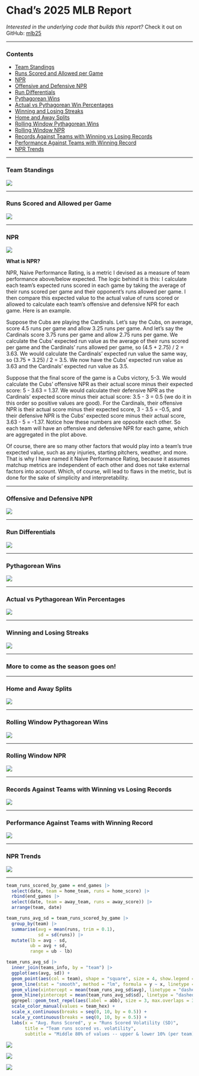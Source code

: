 Chad’s 2025 MLB Report
================

*Interested in the underlying code that builds this report?* Check it
out on GitHub:
<a href="https://github.com/chadallison/mlb25" target="_blank">mlb25</a>

------------------------------------------------------------------------

### Contents

- [Team Standings](#team-standings)
- [Runs Scored and Allowed per Game](#runs-scored-and-allowed-per-game)
- [NPR](#npr)
- [Offensive and Defensive NPR](#offensive-and-defensive-npr)
- [Run Differentials](#run-differentials)
- [Pythagorean Wins](#pythagorean-wins)
- [Actual vs Pythagorean Win
  Percentages](#actual-vs-pythagorean-win-percentages)
- [Winning and Losing Streaks](#winning-and-losing-streaks)
- [Home and Away Splits](#home-and-away-splits)
- [Rolling Window Pythagorean Wins](#rolling-window-pythagorean-wins)
- [Rolling Window NPR](#rolling-window-npr)
- [Records Against Teams with Winning vs Losing
  Records](#records-against-teams-with-winning-vs-losing-records)
- [Performance Against Teams with Winning
  Record](#performance-against-teams-with-winning-record)
- [NPR Trends](#npr-trends)

------------------------------------------------------------------------

### Team Standings

![](README_files/figure-gfm/unnamed-chunk-4-1.png)<!-- -->

------------------------------------------------------------------------

### Runs Scored and Allowed per Game

![](README_files/figure-gfm/unnamed-chunk-5-1.png)<!-- -->

------------------------------------------------------------------------

### NPR

![](README_files/figure-gfm/unnamed-chunk-6-1.png)<!-- -->

**What is NPR?**

NPR, Naive Performance Rating, is a metric I devised as a measure of
team performance above/below expected. The logic behind it is this: I
calculate each team’s expected runs scored in each game by taking the
average of their runs scored per game and their opponent’s runs allowed
per game. I then compare this expected value to the actual value of runs
scored or allowed to calculate each team’s offensive and defensive NPR
for each game. Here is an example.

Suppose the Cubs are playing the Cardinals. Let’s say the Cubs, on
average, score 4.5 runs per game and allow 3.25 runs per game. And let’s
say the Cardinals score 3.75 runs per game and allow 2.75 runs per game.
We calculate the Cubs’ expected run value as the average of their runs
scored per game and the Cardinals’ runs allowed per game, so (4.5 +
2.75) / 2 = 3.63. We would calculate the Cardinals’ expected run value
the same way, so (3.75 + 3.25) / 2 = 3.5. We now have the Cubs’ expected
run value as 3.63 and the Cardinals’ expected run value as 3.5.

Suppose that the final score of the game is a Cubs victory, 5-3. We
would calculate the Cubs’ offensive NPR as their actual score minus
their expected score: 5 - 3.63 = 1.37. We would calculate their
defensive NPR as the Cardinals’ expected score minus their actual score:
3.5 - 3 = 0.5 (we do it in this order so positive values are good). For
the Cardinals, their offensive NPR is their actual score minus their
expected score, 3 - 3.5 = -0.5, and their defensive NPR is the Cubs’
expected score minus their actual score, 3.63 - 5 = -1.37. Notice how
these numbers are opposite each other. So each team will have an
offensive and defensive NPR for each game, which are aggregated in the
plot above.

Of course, there are so many other factors that would play into a team’s
true expected value, such as any injuries, starting pitchers, weather,
and more. That is why I have named it Naive Performance Rating, because
it assumes matchup metrics are independent of each other and does not
take external factors into account. Which, of course, will lead to flaws
in the metric, but is done for the sake of simplicity and
interpretability.

------------------------------------------------------------------------

### Offensive and Defensive NPR

![](README_files/figure-gfm/unnamed-chunk-7-1.png)<!-- -->

------------------------------------------------------------------------

### Run Differentials

![](README_files/figure-gfm/unnamed-chunk-8-1.png)<!-- -->

------------------------------------------------------------------------

### Pythagorean Wins

![](README_files/figure-gfm/unnamed-chunk-9-1.png)<!-- -->

------------------------------------------------------------------------

### Actual vs Pythagorean Win Percentages

![](README_files/figure-gfm/unnamed-chunk-10-1.png)<!-- -->

------------------------------------------------------------------------

### Winning and Losing Streaks

![](README_files/figure-gfm/unnamed-chunk-11-1.png)<!-- -->

------------------------------------------------------------------------

### More to come as the season goes on!

------------------------------------------------------------------------

### Home and Away Splits

![](README_files/figure-gfm/unnamed-chunk-12-1.png)<!-- -->

------------------------------------------------------------------------

### Rolling Window Pythagorean Wins

![](README_files/figure-gfm/unnamed-chunk-13-1.png)<!-- -->

------------------------------------------------------------------------

### Rolling Window NPR

![](README_files/figure-gfm/unnamed-chunk-14-1.png)<!-- -->

------------------------------------------------------------------------

### Records Against Teams with Winning vs Losing Records

![](README_files/figure-gfm/unnamed-chunk-15-1.png)<!-- -->

------------------------------------------------------------------------

### Performance Against Teams with Winning Record

![](README_files/figure-gfm/unnamed-chunk-16-1.png)<!-- -->

------------------------------------------------------------------------

### NPR Trends

![](README_files/figure-gfm/unnamed-chunk-17-1.png)<!-- -->

------------------------------------------------------------------------

``` r
team_runs_scored_by_game = end_games |>
  select(date, team = home_team, runs = home_score) |>
  rbind(end_games |>
  select(date, team = away_team, runs = away_score)) |>
  arrange(team, date)

team_runs_avg_sd = team_runs_scored_by_game |>
  group_by(team) |>
  summarise(avg = mean(runs, trim = 0.1),
            sd = sd(runs)) |>
  mutate(lb = avg - sd,
         ub = avg + sd,
         range = ub - lb)

team_runs_avg_sd |>
  inner_join(teams_info, by = "team") |>
  ggplot(aes(avg, sd)) +
  geom_point(aes(col = team), shape = "square", size = 4, show.legend = F) +
  geom_line(stat = "smooth", method = "lm", formula = y ~ x, linetype = "dashed", alpha = 0.5) +
  geom_vline(xintercept = mean(team_runs_avg_sd$avg), linetype = "dashed", alpha = 0.25) +
  geom_hline(yintercept = mean(team_runs_avg_sd$sd), linetype = "dashed", alpha = 0.25) +
  ggrepel::geom_text_repel(aes(label = abb), size = 3, max.overlaps = 32) +
  scale_color_manual(values = team_hex) +
  scale_x_continuous(breaks = seq(0, 10, by = 0.5)) +
  scale_y_continuous(breaks = seq(0, 10, by = 0.5)) +
  labs(x = "Avg. Runs Scored", y = "Runs Scored Volatility (SD)",
       title = "Team runs scored vs. volatility",
       subtitle = "Middle 80% of values -- upper & lower 10% (per team) excluded")
```

![](README_files/figure-gfm/unnamed-chunk-18-1.png)<!-- -->

![](README_files/figure-gfm/unnamed-chunk-19-1.png)<!-- -->

![](README_files/figure-gfm/unnamed-chunk-20-1.png)<!-- -->
